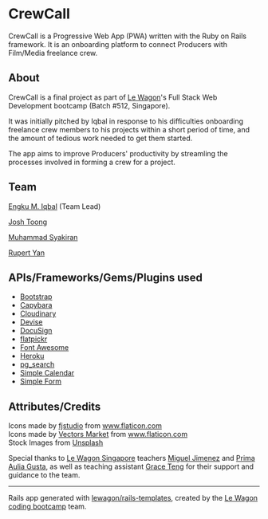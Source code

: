 # CrewCall

CrewCall is a Progressive Web App (PWA) written with the Ruby on Rails framework. It is an onboarding platform to connect Producers with Film/Media freelance crew.

## About

CrewCall is a final project as part of [Le Wagon](https://github.com/lewagon)'s Full Stack Web Development bootcamp (Batch #512, Singapore).

It was initially pitched by Iqbal in response to his difficulties onboarding freelance crew members to his projects within a short period of time, and the amount of tedious work needed to get them started.

The app aims to improve Producers' productivity by streamling the processes involved in forming a crew for a project.

## Team

[Engku M. Iqbal](https://github.com/emiqbal) (Team Lead)

[Josh Toong](https://github.com/JToong)

[Muhammad Syakiran](https://github.com/Syakiran97)

[Rupert Yan](https://github.com/Rupertyan)

## APIs/Frameworks/Gems/Plugins used

- [Bootstrap](https://github.com/twbs/bootstrap)
- [Capybara](https://github.com/teamcapybara/capybara)
- [Cloudinary](https://github.com/cloudinary/cloudinary_gem)
- [Devise](https://github.com/heartcombo/devise)
- [DocuSign](https://github.com/docusign/docusign-ruby-client)
- [flatpickr](https://github.com/flatpickr/flatpickr)
- [Font Awesome](https://github.com/FortAwesome/Font-Awesome)
- [Heroku](https://github.com/heroku/heroku-buildpack-ruby)
- [pg_search](https://github.com/Casecommons/pg_search)
- [Simple Calendar](https://github.com/excid3/simple_calendar)
- [Simple Form](https://github.com/heartcombo/simple_form)

## Attributes/Credits

<div>Icons made by <a href="https://www.flaticon.com/free-icon/film_1101762?related_item_id=1101793&term=film" title="fjstudio">fjstudio</a> from <a href="https://www.flaticon.com/" title="Flaticon">www.flaticon.com</a></div>

<div>Icons made by <a href="https://www.flaticon.com/authors/vectors-market" title="Vectors Market">Vectors Market</a> from <a href="https://www.flaticon.com/" title="Flaticon">www.flaticon.com</a></div>

<div>
Stock Images from <a href="https://unsplash.com/" title="Unsplash">Unsplash</a>
</div>

Special thanks to [Le Wagon Singapore](https://www.lewagon.com/singapore) teachers [Miguel Jimenez](https://github.com/libsyz) and [Prima Aulia Gusta](https://github.com/primaulia), as well as teaching assistant [Grace Teng](https://github.com/pelicularities) for their support and guidance to the team.

------------

Rails app generated with [lewagon/rails-templates](https://github.com/lewagon/rails-templates), created by the [Le Wagon coding bootcamp](https://www.lewagon.com) team.

